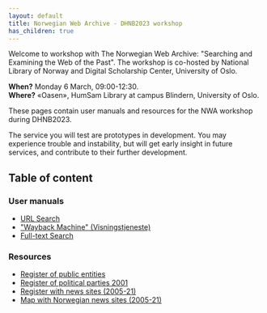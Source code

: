 ```yaml
---
layout: default
title: Norwegian Web Archive - DHNB2023 workshop
has_children: true
---
```


Welcome to workshop with The Norwegian Web Archive: "Searching and Examining the Web of the Past". The workshop is co-hosted by National Library of Norway and Digital Scholarship Center, University of Oslo.

**When?** Monday 6 March, 09:00-12:30.  
**Where?** «Oasen», HumSam Library at campus Blindern, University of Oslo.

These pages contain user manuals and resources for the NWA workshop during DHNB2023.

The service you will test are prototypes in development. You may experience trouble and instability, but will get early insight in future services, and contribute to their further development.

## Table of content

### User manuals
  - [URL Search](docs/__usermanual/url-search.md)
  - ["Wayback Machine" (Visningstjeneste)](docs/_usermanual/pywb.md)
  - [Full-text Search](docs/_usermanual/fulltext.md)

### Resources
  - [Register of public entities](docs/_resources/public.md)
  - [Register of political parties 2001](docs/_resources/valg2001.md)
  - [Register with news sites (2005-21)](docs/_resources/newssites.md)
  - [Map with Norwegian news sites (2005-21)](https://nettarkivet.beta.nb.no/map)